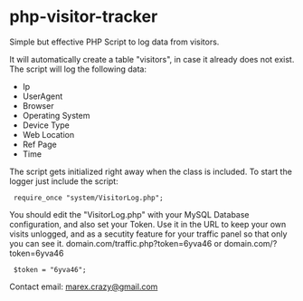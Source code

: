 # php-visitor-tracker
Simple but effective PHP Script to log data from visitors.

It will automatically create a table "visitors", in case it already does not exist. The script will log the following data:
- Ip
- UserAgent
- Browser
- Operating System
- Device Type
- Web Location
- Ref Page
- Time

The script gets initialized right away when the class is included. To start the logger just include the script:

``
require_once "system/VisitorLog.php";``

You should edit the "VisitorLog.php" with your MySQL Database configuration, and also set your Token. Use it in the URL to keep your own visits unlogged, and as a secutity feature for your traffic panel so that only you can see it. domain.com/traffic.php?token=6yva46 or domain.com/?token=6yva46

``
$token = "6yva46";``

Contact email: marex.crazy@gmail.com
